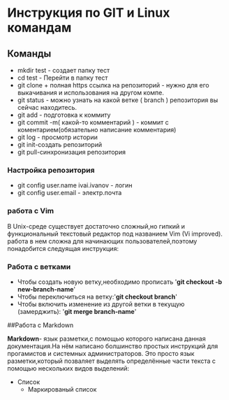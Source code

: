# Инструкция по GIT и Linux командам

## Команды 
* mkdir test - создает папку тест
* cd test - Перейти в папку тест
* git clone + полная https ссылка на репозиторий - нужно для его выкачивания и использования на другом компе.
* git status - можно узнать на какой ветке ( branch ) репозитория вы сейчас находитесь.
* git add - подготовка к коммиту
* git commit -m( какой-то комментарий ) - коммит с коментарием(обязательно написание комментария)
* git log - просмотр истории
* git init-создать репозиторий
* git pull-синхронизация репозитория 
### Настройка репозитория
* git config user.name ivai.ivanov - логин
* git config user.email - электр.почта
### работа с Vim
В Unix-среде существует достаточно сложный,но гипкий и функциональный текстовый редактор под названием Vim (Vi improved). работа в нем сложна для начинающих пользователей,поэтому понадобится следуящая инструкция:

### Работа с ветками
* Чтобы создать новую ветку,необходимо прописать '**git checkout -b new-branch-name**'
* Чтобы переключиться на ветку:'**git checkout branch**'
* Чтобы включить изменение из другой ветки в текущую (замерджить): '**git merge branch-name**'

##Работа с Markdown


**Markdown**- язык разметки,с помощью которого написана данная документация.На нём написано болшинство простых инструкций для прогамистов и системных администраторов. Это просто язык разметки,который позваляет выделять определённые части текста с помощью нескольких видов выделений:

* Список
    * Маркированый список
